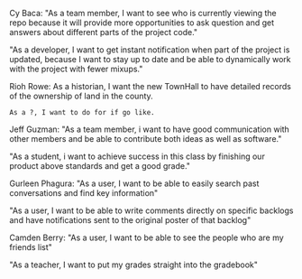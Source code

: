 Cy Baca:
"As a team member, I want to see who is currently viewing the repo because it will provide more opportunities to ask question and get answers about different parts of the project code."

"As a developer, I want to get instant notification when part of the project is updated, because I want to stay up to date and be able to dynamically work with the project with fewer mixups."

Rioh Rowe:
	As a historian, I want the new TownHall to have detailed records of the ownership of land in the county.

	As a ?, I want to do for if go like.

Jeff Guzman:
"As a team member, i want to have good communication with other members and be able to contribute both ideas as well as software."

"As a student, i want to achieve success in this class by finishing our product above standards and get a good grade."

Gurleen Phagura:
"As a user, I want to be able to easily search past conversations and find key information"  

"As a user, I want to be able to write comments directly on specific backlogs and have notifications sent to the original poster of that backlog"

Camden Berry:
"As a user, I want to be able to see the people who are my friends list"

"As a teacher, I want to put my grades straight into the gradebook"
